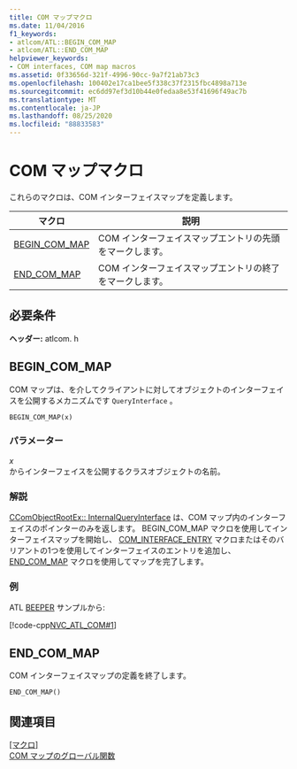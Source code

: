 ```yaml
---
title: COM マップマクロ
ms.date: 11/04/2016
f1_keywords:
- atlcom/ATL::BEGIN_COM_MAP
- atlcom/ATL::END_COM_MAP
helpviewer_keywords:
- COM interfaces, COM map macros
ms.assetid: 0f33656d-321f-4996-90cc-9a7f21ab73c3
ms.openlocfilehash: 100402e17ca1bee5f338c37f2315fbc4898a713e
ms.sourcegitcommit: ec6dd97ef3d10b44e0fedaa8e53f41696f49ac7b
ms.translationtype: MT
ms.contentlocale: ja-JP
ms.lasthandoff: 08/25/2020
ms.locfileid: "88833583"
---
```

# <a name="com-map-macros"></a>COM マップマクロ

これらのマクロは、COM インターフェイスマップを定義します。

|マクロ|説明|
|-|-|
|[BEGIN_COM_MAP](#begin_com_map)|COM インターフェイスマップエントリの先頭をマークします。|
|[END_COM_MAP](#end_com_map)|COM インターフェイスマップエントリの終了をマークします。|

## <a name="requirements"></a>必要条件

**ヘッダー:** atlcom. h

## <a name="begin_com_map"></a><a name="begin_com_map"></a> BEGIN_COM_MAP

COM マップは、を介してクライアントに対してオブジェクトのインターフェイスを公開するメカニズムです `QueryInterface` 。

```
BEGIN_COM_MAP(x)
```

### <a name="parameters"></a>パラメーター

*x*<br/>
からインターフェイスを公開するクラスオブジェクトの名前。

### <a name="remarks"></a>解説

[CComObjectRootEx:: InternalQueryInterface](ccomobjectrootex-class.md#internalqueryinterface) は、COM マップ内のインターフェイスのポインターのみを返します。 BEGIN_COM_MAP マクロを使用してインターフェイスマップを開始し、 [COM_INTERFACE_ENTRY](com-interface-entry-macros.md#com_interface_entry) マクロまたはそのバリアントの1つを使用してインターフェイスのエントリを追加し、 [END_COM_MAP](#end_com_map) マクロを使用してマップを完了します。

### <a name="example"></a>例

ATL [BEEPER](../../overview/visual-cpp-samples.md) サンプルから:

[!code-cpp[NVC_ATL_COM#1](../../atl/codesnippet/cpp/com-map-macros_1.h)]

## <a name="end_com_map"></a><a name="end_com_map"></a> END_COM_MAP

COM インターフェイスマップの定義を終了します。

```
END_COM_MAP()
```

## <a name="see-also"></a>関連項目

[[マクロ]](../../atl/reference/atl-macros.md)<br/>
[COM マップのグローバル関数](../../atl/reference/com-map-global-functions.md)
